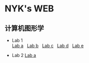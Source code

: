 # NYK's WEB
## 计算机图形学
- Lab 1 <br>
[Lab a](/webGL/web/a.html) &nbsp;  [Lab b](/webGL/web/b.html)   &nbsp;
 [Lab c](/webGL/web/c.html)  &nbsp;  [Lab d](/webGL/web/d.html) &nbsp;   [Lab e](/webGL/web/e.html)

- Lab 2
  [Lab a](/webGL/web2/a.html) &nbsp;

